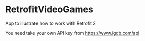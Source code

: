 # RetrofitVideoGames
App to illustrate how to work with Retrofit 2

You need take your own API key from https://www.igdb.com/api
